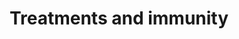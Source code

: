 ---
banner:
  content: 'You can set this component to ''display: true'' to show a banner at the
    top of the page.'
  display: false
  heading: This is a place to place urgent information
layout: category
name: treatments-immunity
owner: CDC
questions:
- what-treatments-are-available
- are-antibiotics-effective
- are-there-any-medications-i-should-avoid
- if-i-have-recovered-will-i-be-immune
- covid-19-vaccine
- why-vaccine
- vaccine-development
- vaccine-costs
- enough-vaccine
- get-vaccine-first
- need-vaccine-if-had-covid
- operation-warp-speed
- can-i-donate-convalescent-plasma
- remdesivir-fda-approved
- should-i-take-ivermectin
- are-chloroquine-phosphate-hydroxychloroquine-effective
- should-i-take-aquarium-chloroquine-phosphate
- ads-for-covid-treatments-and-cures
- products-online-claim-to-prevent-or-treat
- should-i-trust-ads-for-products-to-prevent-treat-cure-covid-19
- will-miracle-mineral-solution-cure-covid-19
- what-is-fda-doing-to-protect-people-from-fraud
- i-built-a-diy-ventilator-may-i-sell-it
redirect_from:
- /treatments-vaccines-immunity/
- /basics/
title: Treatments and immunity
---